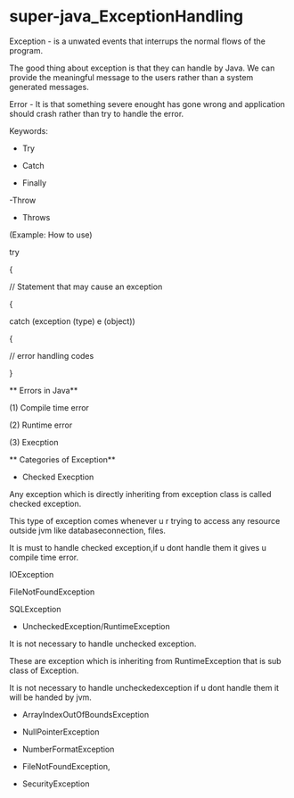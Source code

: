 # super-java_ExceptionHandling

Exception - is a unwated events that interrups the normal flows of the program. 

The good thing about exception is that they can handle by Java. We can provide the meaningful message to the users rather than
a system generated messages.

Error - It is that something severe enought has gone wrong and application should crash rather than try to handle the error.


Keywords:

- Try

- Catch

- Finally

-Throw

- Throws

(Example: How to use)

try

{

// Statement that may cause an exception

{

catch (exception (type) e (object))

{

// error handling codes

}


** Errors in Java**

(1) Compile time error

(2) Runtime error

(3) Execption 


** Categories of Exception**


* Checked Execption

Any exception which is directly inheriting from exception class is called checked exception. 

This type of exception comes whenever u r trying to access any resource outside jvm like databaseconnection, files. 

It is must to handle checked exception,if u dont handle them it gives u compile time error.

IOException

FileNotFoundException

SQLException


* UncheckedException/RuntimeException

It is not necessary to handle unchecked exception.

These are exception which is inheriting from RuntimeException that is sub class of Exception.

It is not necessary to handle uncheckedexception if u dont handle them it will be handed by jvm.

* ArrayIndexOutOfBoundsException

* NullPointerException

* NumberFormatException

* FileNotFoundException, 

* SecurityException



